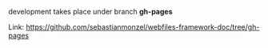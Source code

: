 development takes place under branch **gh-pages**

Link: https://github.com/sebastianmonzel/webfiles-framework-doc/tree/gh-pages
